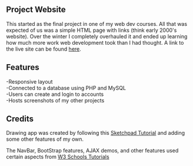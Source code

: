 ## Project Website
This started as the final project in one of my web dev courses. All that was expected of us was a simple HTML page with links (think early 2000's website). Over the winter I completely overhauled it and ended up learning how much more work web development took than I had thought. A link to the live site can be found [here](http://krishanhewitt.ca/).  

## Features
-Responsive layout  
-Connected to a database using PHP and MySQL  
-Users can create and login to accounts  
-Hosts screenshots of my other projects  

## Credits
Drawing app was created by following this [Sketchpad Tutorial](https://zipso.net/a-simple-touchscreen-sketchpad-using-javascript-and-html5/) and adding some other features of my own.  

The NavBar, BootStrap features, AJAX demos, and other features used certain aspects from [W3 Schools Tutorials](https://www.w3schools.com/)  
